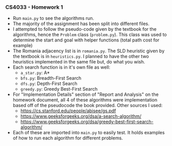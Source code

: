 ### CS4033 - Homework 1
- Run `main.py` to see the algorithms run.
- The majority of the assignment has been split into different files.
- I attempted to follow the pseudo-code given by the textbook for the algorithms, hence the `Problem` class (`problem.py`). This class was used to determine the start and goal with helper functions (total path cost for example)
- The Romania adjacency list is in `romania.py`. The SLD heuristic given by the textbook is in `heuristics.py`. I planned to have the other two heuristics implemented in the same file but, do what you wish.
- Each search function is in it's own file as well:
    - `a_star.py`: A*
    - `bfs.py`: Breadth-First Search 
    - `dfs.py`: Depth-First Search
    - `greedy.py`: Greedy Best-First Search
- For "Implementation Details" section of "Report and Analysis" on the homework document, all 4 of these algorithms were implementation based off of the pseudocode the book provided. Other sources I used:
    - https://cs.stanford.edu/people/abisee/gs.pdf
    - https://www.geeksforgeeks.org/dsa/a-search-algorithm/
    - https://www.geeksforgeeks.org/dsa/greedy-best-first-search-algorithm/
- Each of these are imported into `main.py` to easily test. It holds examples of how to run each algorithm for different problems.
